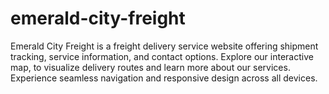 # emerald-city-freight
Emerald City Freight is a freight delivery service website offering shipment tracking, service information, and contact options. Explore our interactive map, to visualize delivery routes and learn more about our services. Experience seamless navigation and responsive design across all devices.
